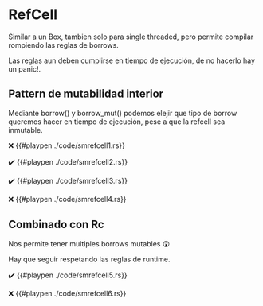 # RefCell

Similar a un Box, tambien solo para single threaded, pero permite compilar rompiendo las reglas de borrows.

Las reglas aun deben cumplirse en tiempo de ejecución, de no hacerlo hay un panic!.

## Pattern de mutabilidad interior

Mediante borrow() y borrow_mut() podemos elejir que tipo de borrow queremos hacer en tiempo de ejecución, pese a que la refcell sea inmutable.

❌
{{#playpen ./code/smrefcell1.rs}}

✔️
{{#playpen ./code/smrefcell2.rs}}

✔️
{{#playpen ./code/smrefcell3.rs}}

❌
{{#playpen ./code/smrefcell4.rs}}

## Combinado con Rc

Nos permite tener multiples borrows mutables 😲

Hay que seguir respetando las reglas de runtime.

✔️
{{#playpen ./code/smrefcell5.rs}}

❌
{{#playpen ./code/smrefcell6.rs}}
